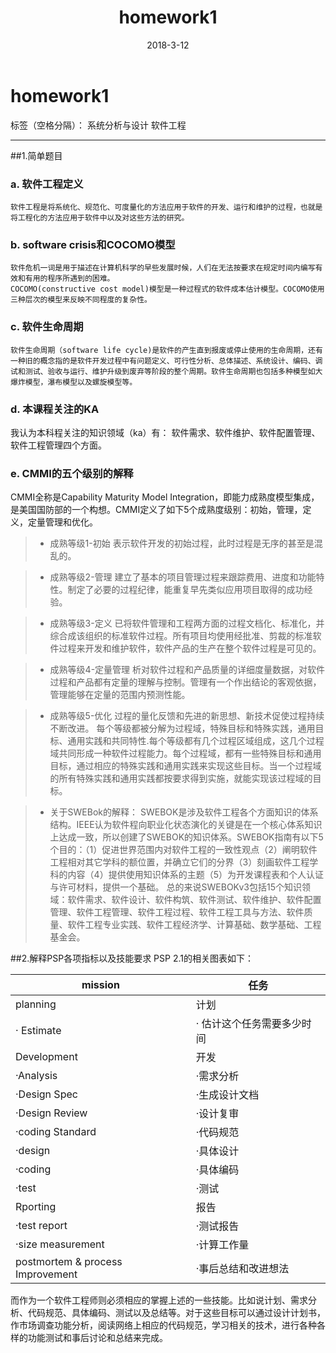 ﻿---
layout: post
title: homework1
date: 2018-3-12
categories: 作业
tags: 博客
---

# homework1

标签（空格分隔）： 系统分析与设计 软件工程

---

##1.简单题目

### a. 软件工程定义
    软件工程是将系统化、规范化、可度量化的方法应用于软件的开发、运行和维护的过程，也就是将工程化的方法应用于软件中以及对这些方法的研究。

###  b. software crisis和COCOMO模型
    软件危机一词是用于描述在计算机科学的早些发展时候，人们在无法按要求在规定时间内编写有效和有用的程序所遇到的困难。
    COCOMO(constructive cost model)模型是一种过程式的软件成本估计模型。COCOMO使用三种层次的模型来反映不同程度的复杂性。

### c. 软件生命周期
    软件生命周期（software life cycle)是软件的产生直到报废或停止使用的生命周期，还有一种旧的概念指的是软件开发过程中有问题定义、可行性分析、总体描述、系统设计、编码、调试和测试、验收与运行、维护升级到废弃等阶段的整个周期。软件生命周期也包括多种模型如大爆炸模型，瀑布模型以及螺旋模型等。

### d. 本课程关注的KA
我认为本科程关注的知识领域（ka）有：
软件需求、软件维护、软件配置管理、软件工程管理四个方面。

### e. CMMI的五个级别的解释
 CMMI全称是Capability Maturity Model Integration，即能力成熟度模型集成，是美国国防部的一个构想。CMMI定义了如下5个成熟度级别：初始，管理，定义，定量管理和优化。
> * 成熟等级1-初始
表示软件开发的初始过程，此时过程是无序的甚至是混乱的。

> * 成熟等级2-管理
建立了基本的项目管理过程来跟踪费用、进度和功能特性。制定了必要的过程纪律，能重复早先类似应用项目取得的成功经验。

> * 成熟等级3-定义
已将软件管理和工程两方面的过程文档化、标准化，并综合成该组织的标准软件过程。所有项目均使用经批准、剪裁的标准软件过程来开发和维护软件，软件产品的生产在整个软件过程是可见的。

> * 成熟等级4-定量管理
析对软件过程和产品质量的详细度量数据，对软件过程和产品都有定量的理解与控制。管理有一个作出结论的客观依据，管理能够在定量的范围内预测性能。

> * 成熟等级5-优化
过程的量化反馈和先进的新思想、新技术促使过程持续不断改进。
每个等级都被分解为过程域，特殊目标和特殊实践，通用目标、通用实践和共同特性.每个等级都有几个过程区域组成，这几个过程域共同形成一种软件过程能力。每个过程域，都有一些特殊目标和通用目标，通过相应的特殊实践和通用实践来实现这些目标。当一个过程域的所有特殊实践和通用实践都按要求得到实施，就能实现该过程域的目标。

> * 关于SWEBok的解释：
SWEBOK是涉及软件工程各个方面知识的体系结构。IEEE认为软件程向职业化状态演化的关键是在一个核心体系知识上达成一致，所以创建了SWEBOK的知识体系。SWEBOK指南有以下5个目的：（1）促进世界范围内对软件工程的一致性观点（2）阐明软件工程相对其它学科的额位置，并确立它们的分界（3）刻画软件工程学科的内容（4）提供使用知识体系的主题（5）为开发课程表和个人认证与许可材料，提供一个基础。
总的来说SWEBOKv3包括15个知识领域：软件需求、软件设计、软件构筑、软件测试、软件维护、软件配置管理、软件工程管理、软件工程过程、软件工程工具与方法、软件质量、软件工程专业实践、软件工程经济学、计算基础、数学基础、工程基金会。



##2.解释PSP各项指标以及技能要求
PSP 2.1的相关图表如下：

|mission|任务|
|-------|--------|
| planning | 计划 |
| · Estimate |  · 估计这个任务需要多少时间|
| Development | 开发 |
|·Analysis|·需求分析|
|·Design Spec|·生成设计文档|
|·Design Review|·设计复审|
|·coding Standard|·代码规范|
|·design|·具体设计|
|·coding|·具体编码|
|·test|·测试|
|Rporting|报告|
|·test report|·测试报告|
|·size measurement|·计算工作量|
|postmortem & process Improvement|·事后总结和改进想法|

而作为一个软件工程师则必须相应的掌握上述的一些技能。比如说计划、需求分析、代码规范、具体编码、测试以及总结等。对于这些目标可以通过设计计划书，作市场调查功能分析，阅读网络上相应的代码规范，学习相关的技术，进行各种各样的功能测试和事后讨论和总结来完成。



